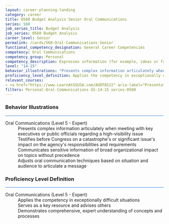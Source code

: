```yaml
---
layout: career-planning-landing
category: career
title: 0560 Budget Analysis Senior Oral Communications
series: 560
job_series_title: Budget Analysis
job_series: 0560 Budget Analysis
career_level: Senior
permalink: /cards/560-Oral-Communications-Senior
functional_competency_designation: General Career Competencies
competency: Oral Communications
competency_group: Personal
competency_description: Expresses information (for example, ideas or facts) to individuals or groups effectively, taking into account the audience and nature of the information (for example, technical, sensitive, controversial); makes clear and convincing oral presentations; listens to others, attends to nonverbal cues, and responds appropriately.
level: "14-15"
behavior_illustrations: "Presents complex information articulately when meeting with key executives or public officials regarding a high-visibility issue ? Testifies before Congress on a catastrophe's or significant issue's impact on the agency's responsibilities and requirements ? Communicates sensitive information of broad organizational impact on topics without precedence ? Adjusts oral communication techniques based on situation and audience to articulate a message "
proficiency_level_definition: Applies the competency in exceptionally difficult situations ? Serves as a key resource and advises others ? Demonstrates comprehensive, expert understanding of concepts and processes
relevant_courses: 
- <a href="https://www.LearnAtGSUSA.com/AUDT8522" aria-label="Presentation and Briefing Skills for Auditors (AUDT8522) - https://www.LearnAtGSUSA.com/AUDT8522">Presentation and Briefing Skills for Auditors (AUDT8522)</a>, GSU
filters: Personal-Oral-Communications GS-14-15 series-0560
---
```


<div class="desktop:grid-col-6 margin-y-3">
  <div class="border-top-2 bg-white padding-3 shadow-5 height-full members-hover border-1px button-border border-top-blue radius-lg card-text-color">
    <h3>Behavior Illustrations</h3>
    <hr style="background-color: #1b74e0 !important;"/>
    <dl class="text-base card-content-color"><dt>Oral Communications (Level 5 - Expert)</dt><dd>Presents complex information articulately when meeting with key executives or public officials regarding a high-visibility issue </dd><dd> Testifies before Congress on a catastrophe's or significant issue's impact on the agency's responsibilities and requirements </dd><dd> Communicates sensitive information of broad organizational impact on topics without precedence </dd><dd> Adjusts oral communication techniques based on situation and audience to articulate a message
</dd></dl>
  </div>
</div>
<div class="desktop:grid-col-6 margin-y-3">
  <div class="border-top-2 bg-white padding-3 shadow-5 height-full members-hover border-1px button-border border-top-blue radius-lg card-text-color">
    <h3>Proficiency Level Definition</h3>
     <hr style="background-color: #1b74e0 !important;"/>
    <dl class="text-base card-content-color"><dt>Oral Communications (Level 5 - Expert)</dt><dd>Applies the competency in exceptionally difficult situations </dd><dd> Serves as a key resource and advises others </dd><dd> Demonstrates comprehensive, expert understanding of concepts and processes</dd></dl>
  </div>
</div>